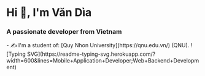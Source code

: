 <h1>Hi 👋, I'm Văn Dìa</h1>
<h3 >A passionate developer from Vietnam </h3>
- ✍ I'm a student of: [Quy Nhon University](https://qnu.edu.vn/) (QNU).
![Typing SVG](https://readme-typing-svg.herokuapp.com/?width=600&lines=Mobile+Application+Developer;Web+Backend+Development)
